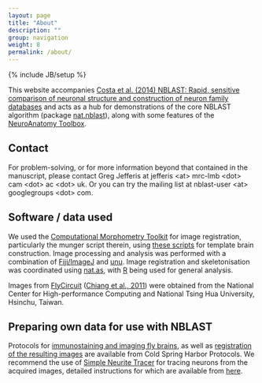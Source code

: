 ```yaml
---
layout: page
title: "About"
description: ""
group: navigation
weight: 8
permalink: /about/
---
```

{% include JB/setup %}

This website accompanies [Costa et al. (2014) NBLAST: Rapid, sensitive comparison of neuronal structure and construction of neuron family databases](http://dx.doi.org/10.1101/006346) and acts as a hub for demonstrations of the core NBLAST algorithm (package [nat.nblast](https://github.com/jefferislab/nat.nblast)), along with some features of the [NeuroAnatomy Toolbox](https://github.com/jefferis/nat).

## Contact
For problem-solving, or for more information beyond that contained in the manuscript, please contact Greg Jefferis at jefferis \<at\> mrc-lmb \<dot\> cam \<dot\> ac \<dot\> uk. Or you can try the mailing list at nblast-user \<at\> googlegroups \<dot\> com.


## Software / data used
We used the [Computational Morphometry Toolkit](http://www.nitrc.org/projects/cmtk) for image registration, particularly the munger script therein, using [these scripts](https://github.com/jefferis/MakeAverageBrain) for template brain construction. 
Image processing and analysis was performed with a combination of [Fiji/ImageJ](http://fiji.sc) and [unu](http://teem.sourceforge.net/unrrdu/).
Image registration and skeletonisation was coordinated using [nat.as](https://github.com/jefferis/nat.as), with [R](http://www.r-project.org/) being used for general analysis.

Images from [FlyCircuit](http://flycircuit.tw) ([Chiang et al., 2011](http://dx.doi.org/10.1016/j.cub.2010.11.056)) were obtained from the National Center for High-performance Computing and National Tsing Hua University, Hsinchu, Taiwan. 


## Preparing own data for use with NBLAST
Protocols for [immunostaining and imaging fly brains](http://cshprotocols.cshlp.org/content/2013/4/pdb.prot071720.full), as well as [registration of the resulting images](http://cshprotocols.cshlp.org/content/2013/4/pdb.prot071738.full) are available from Cold Spring Harbor Protocols.
We recommend the use of [Simple Neurite Tracer](http://fiji.sc/Simple_Neurite_Tracer) for tracing neurons from the acquired images, detailed instructions for which are available from [here](http://fiji.sc/Simple_Neurite_Tracer:_Step-By-Step_Instructions).
